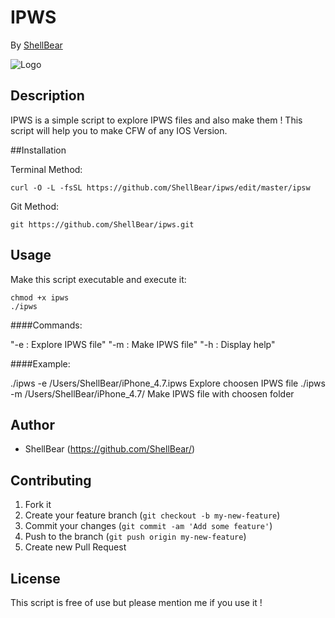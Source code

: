 # IPWS
By [ShellBear](https://github.com/ShellBear)

![Logo](http://cdn.osxdaily.com/wp-content/uploads/2015/09/ipsw-file-icon-288x300.jpg)


## Description
IPWS is a simple script to explore IPWS files and also make them ! This script will help you to make CFW of any IOS Version.


##Installation

Terminal Method:

```shell
curl -O -L -fsSL https://github.com/ShellBear/ipws/edit/master/ipsw
```

Git Method: 

```shell
git https://github.com/ShellBear/ipws.git
```


## Usage

Make this script executable and execute it:

```shell
chmod +x ipws 
./ipws
```

####Commands:

"-e : Explore IPWS file"
"-m : Make IPWS file"
"-h : Display help"

####Example:

./ipws -e /Users/ShellBear/iPhone_4.7.ipws  Explore choosen IPWS file
./ipws -m /Users/ShellBear/iPhone_4.7/      Make IPWS file with choosen folder


## Author

* ShellBear (https://github.com/ShellBear/)


## Contributing

1. Fork it
2. Create your feature branch (`git checkout -b my-new-feature`)
3. Commit your changes (`git commit -am 'Add some feature'`)
4. Push to the branch (`git push origin my-new-feature`)
5. Create new Pull Request


## License

This script is free of use but please mention me if you use it !
